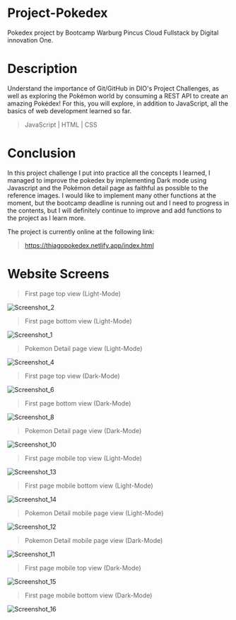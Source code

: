 # Project-Pokedex
Pokedex project by Bootcamp Warburg Pincus Cloud Fullstack by Digital innovation One.
# Description
Understand the importance of Git/GitHub in DIO's Project Challenges, as well as exploring the Pokémon world by consuming a REST API to create an amazing Pokédex! For this, you will explore, in addition to JavaScript, all the basics of web development learned so far.
> JavaScript | HTML | CSS

# Conclusion
In this project challenge I put into practice all the concepts I learned, I managed to improve the pokedex by implementing Dark mode using Javascript and the Pokémon detail page as faithful as possible to the reference images. I would like to implement many other functions at the moment, but the bootcamp deadline is running out and I need to progress in the contents, but I will definitely continue to improve and add functions to the project as I learn more.

The project is currently online at the following link:

> https://thiagopokedex.netlify.app/index.html

# Website Screens

> First page top view (Light-Mode)

![Screenshot_2](https://user-images.githubusercontent.com/61464525/209567581-d9bf062a-15e4-4d16-8d44-674b51de3d24.png)

> First page bottom view (Light-Mode)

![Screenshot_1](https://user-images.githubusercontent.com/61464525/209567625-c60b6fdd-effe-4552-b6e5-276b3492b4e5.png)

> Pokemon Detail page view (Light-Mode)

![Screenshot_4](https://user-images.githubusercontent.com/61464525/209567645-ec41357d-f473-4f89-b6d5-a9f2a2ed1ecb.png)

> First page top view (Dark-Mode)

![Screenshot_6](https://user-images.githubusercontent.com/61464525/209567734-a8ab033c-b26d-4c9b-bc07-d7176a4d07e2.png)

> First page bottom view (Dark-Mode)

![Screenshot_8](https://user-images.githubusercontent.com/61464525/209567776-7417b207-3667-4c6c-bd4b-42c13d12141b.png)

> Pokemon Detail page view (Dark-Mode)

![Screenshot_10](https://user-images.githubusercontent.com/61464525/209567813-bb564f90-3add-4789-aa7b-4bbade3fb372.png)

> First page mobile top view (Light-Mode)

![Screenshot_13](https://user-images.githubusercontent.com/61464525/209567925-0aa54621-9ce9-4272-be96-e4e1d2f0a69d.png)

> First page mobile bottom view (Light-Mode)

![Screenshot_14](https://user-images.githubusercontent.com/61464525/209567938-7c913a67-a089-4c21-b034-0aebc0f97905.png)

> Pokemon Detail mobile page view (Light-Mode)

![Screenshot_12](https://user-images.githubusercontent.com/61464525/209568068-decb191d-6cc4-4642-ae9b-597aeaecff62.png)

> Pokemon Detail mobile page view (Dark-Mode)

![Screenshot_11](https://user-images.githubusercontent.com/61464525/209568094-7414a834-85ba-4dcd-87cd-3010dd0d501c.png)

> First page mobile top view (Dark-Mode)

![Screenshot_15](https://user-images.githubusercontent.com/61464525/209568000-24dc1e20-5b6b-410c-9c5d-ba6f460e6b4f.png)

> First page mobile bottom view (Dark-Mode)

![Screenshot_16](https://user-images.githubusercontent.com/61464525/209568017-778cb489-1266-4a12-8358-aaf414fa57f0.png)
